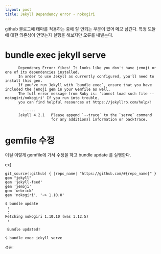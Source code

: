 ```yaml
---
layout: post
title: Jekyll Dependency error - nokogiri
---
```


github 블로그에 테마를 적용하는 중에 잘 안되는 부분이 있어 메모 남긴다.
특정 모듈에 대한 의존성이 안맞는지 실행을 해보지만 오류를 내뱉는다.

# bundle exec jekyll serve

```shell
      Dependency Error: Yikes! It looks like you don't have jemoji or one of its dependencies installed.
      In order to use Jekyll as currently configured, you'll need to install this gem.
      If you've run Jekyll with `bundle exec`, ensure that you have included the jemoji gem in your Gemfile as well.
      The full error message from Ruby is: 'cannot load such file -- nokogiri/nokogiri' If you run into trouble,
      you can find helpful resources at https://jekyllrb.com/help/!

        ------
      Jekyll 4.2.1   Please append `--trace` to the `serve` command
                     for any additional information or backtrace.
```

# gemfile 수정

이걸 이렇게 gemfile에 가서 수정을 하고 bundle update 를 실행한다.

ex)

```
git_source(:github) { |repo_name| "https://github.com/#{repo_name}" }
gem "jekyll"
gem 'jekyll-feed'
gem 'jemoji'
gem 'webrick'
gem 'nokogiri', '~> 1.10.0'
```

```
$ bundle update
 :
 :
Fetching nokogiri 1.10.10 (was 1.12.5)
 :

 Bundle updated!

$ bundle exec jekyll serve

성공!
```

